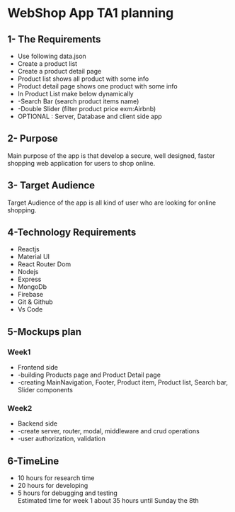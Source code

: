 # WebShop App TA1 planning

## 1- The Requirements
- Use following data.json
- Create a product list
- Create a product detail page
- Product list shows all product with some info
- Product detail page shows one product with some info
- In Product List make below dynamically
- -Search Bar (search product items name)
- -Double Slider (filter product price exm:Airbnb)
- OPTIONAL : Server, Database and client side app

## 2- Purpose
 Main purpose of the app is that develop a secure, well designed, faster shopping web application for users to shop online.

## 3- Target Audience
 Target Audience of the app is all kind of user who are looking for online shopping.

## 4-Technology Requirements
- Reactjs
- Material UI
- React Router Dom
- Nodejs
- Express
- MongoDb
- Firebase
- Git & Github
- Vs Code

## 5-Mockups plan
### Week1
- Frontend side
- -building Products page and Product Detail page
- -creating MainNavigation, Footer, Product item, Product list, Search bar, Slider components

### Week2
- Backend side
- -create server, router, modal,  middleware and crud operations
- -user authorization, validation

## 6-TimeLine
- 10 hours for research time
- 20 hours for developing
- 5 hours for debugging and testing     
Estimated time for week 1 about 35 hours until Sunday the 8th
